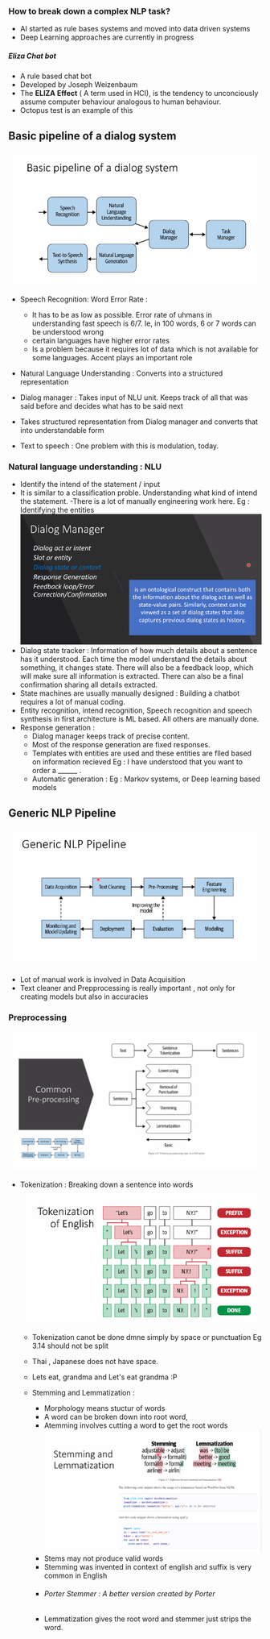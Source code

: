 ### How to break down a complex NLP task?

- AI started as rule bases systems and moved into data driven systems
- Deep Learning approaches are currently in progress

##### Eliza Chat bot
- A rule based chat bot
- Developed by Joseph Weizenbaum
- The **ELIZA Effect** ( A term used in HCI), is the tendency to unconciously assume computer behaviour analogous to human behaviour.
- Octopus test is an example of this

## Basic pipeline of a dialog system
![](pipeline.png)

- Speech Recognition: Word Error Rate : 
	- It has to be as low as possible. Error rate of uhmans in understanding fast speech is 6/7. Ie, in 100 words, 6 or 7 words can be understood wrong
	- certain languages have higher error rates
	- Is a problem because it requires lot of data which is not available for some languages. Accent plays an important role

- Natural Language Understanding : Converts into a structured representation

- Dialog manager : Takes input of NLU unit. Keeps track of all that was said before and decides what has to be said next

- Takes structured representation from Dialog manager and converts that into understandable form

- Text to speech : One problem with this is modulation, today.

### Natural language understanding : NLU 
- Identify the intend of the statement / input
- It is similar to a classification proble. Understanding what kind of intend the statement. 
-There is a lot of manually engineering work here. Eg : Identifying the entities
![](dialogman.png)
- Dialog state tracker : Information of how much details about a sentence has it understood. Each time the model understand the details about something, it changes state. There will also be a feedback loop, which will make sure all information is extracted. There can also be a final confirmation sharing all details extracted. 
- State machines are usually manually designed : Building a chatbot requires a lot of manual coding.
- Entity recognition, intend recognition, Speech recognition and speech synthesis in first architecture is ML based. All others are manually done. 
- Response generation :
	- Dialog manager keeps track of precise content. 
    - Most of the response generation are fixed responses. 
    - Templates with entities are used and these entities are flled based on information recieved
    Eg : I have understood that you want to order a ______ . 
    - Automatic generation : 
    Eg : Markov systems, or Deep learning based models

## Generic NLP Pipeline
![](generic_pipeline.png)

- Lot of manual work is involved in Data Acquisition
- Text cleaner and Prepprocessing is really important , not only for creating models but also in accuracies


### Preprocessing
![](preprocess.png)
- Tokenization : Breaking down a sentence into words
![](tokenization.png)
	- Tokenization canot be done dmne simply by space or punctuation
    Eg 3.14 should not be split
    - Thai , Japanese does not have space.
    - Lets eat, grandma and Let's eat grandma :P
  
  	- Stemming and Lemmatization : 
    	- Morphology means stuctur of words
        - A word can be broken down into root word, 
        - Atemming involves cutting a word to get the root words
        ![](stem_lama.png)
        - Stems may not produce valid words
        - Stemming was invented in context of english and suffix is very common in English
        - ###### Porter Stemmer : A better version created by Porter
        - Lemmatization gives the root word and stemmer just strips the word.
        